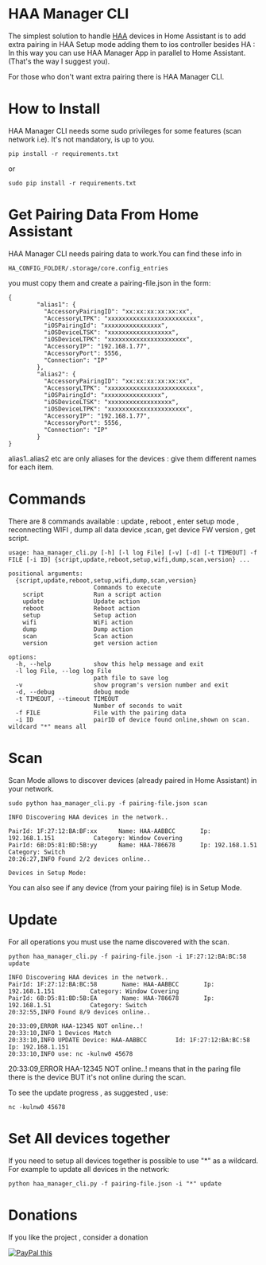 # HAA Manager CLI

  
The simplest solution to handle [HAA](https://github.com/RavenSystem/esp-homekit-devices) devices in Home Assistant is to add extra pairing in HAA Setup mode adding them to ios controller besides HA : In this way you can use HAA Manager App in parallel to Home Assistant.(That's the way I suggest you).

For those who don't want extra pairing there is HAA Manager CLI.


# How to Install
 
HAA Manager CLI needs some sudo privileges for some features (scan network i.e).
It's not mandatory, is up to you.

`pip install -r requirements.txt`

or

`sudo pip install -r requirements.txt`


# Get Pairing Data From Home Assistant

HAA Manager CLI needs pairing data to work.You can find these info in 

`HA_CONFIG_FOLDER/.storage/core.config_entries`

you must copy them and create a pairing-file.json in the form:

```
{
        "alias1": {
          "AccessoryPairingID": "xx:xx:xx:xx:xx:xx",
          "AccessoryLTPK": "xxxxxxxxxxxxxxxxxxxxxxxxx",
          "iOSPairingId": "xxxxxxxxxxxxxxxx",
          "iOSDeviceLTSK": "xxxxxxxxxxxxxxxxxx",
          "iOSDeviceLTPK": "xxxxxxxxxxxxxxxxxxxxxx",
          "AccessoryIP": "192.168.1.77",
          "AccessoryPort": 5556,
          "Connection": "IP"
        },
        "alias2": {
          "AccessoryPairingID": "xx:xx:xx:xx:xx:xx",
          "AccessoryLTPK": "xxxxxxxxxxxxxxxxxxxxxxxxx",
          "iOSPairingId": "xxxxxxxxxxxxxxxx",
          "iOSDeviceLTSK": "xxxxxxxxxxxxxxxxxx",
          "iOSDeviceLTPK": "xxxxxxxxxxxxxxxxxxxxxx",
          "AccessoryIP": "192.168.1.77",
          "AccessoryPort": 5556,
          "Connection": "IP"
        }
}
```

alias1..alias2 etc are only aliases for the devices : give them different names for each item.


# Commands
There are 8 commands available : update , reboot , enter setup mode , reconnecting WIFI , dump all data device ,scan, get device FW version , get script.

```
usage: haa_manager_cli.py [-h] [-l log File] [-v] [-d] [-t TIMEOUT] -f FILE [-i ID] {script,update,reboot,setup,wifi,dump,scan,version} ...

positional arguments:
  {script,update,reboot,setup,wifi,dump,scan,version}
                        Commands to execute
    script              Run a script action
    update              Update action
    reboot              Reboot action
    setup               Setup action
    wifi                WiFi action
    dump                Dump action
    scan                Scan action
    version             get version action

options:
  -h, --help            show this help message and exit
  -l log File, --log log File
                        path file to save log
  -v                    show program's version number and exit
  -d, --debug           debug mode
  -t TIMEOUT, --timeout TIMEOUT
                        Number of seconds to wait
  -f FILE               File with the pairing data
  -i ID                 pairID of device found online,shown on scan. wildcard "*" means all

```

# Scan

Scan Mode allows to discover devices (already paired in Home Assistant) in your network.

`sudo python haa_manager_cli.py -f pairing-file.json scan`


```
INFO Discovering HAA devices in the network..

PairId: 1F:27:12:BA:BF:xx      Name: HAA-AABBCC       Ip: 192.168.1.151           Category: Window Covering  
PairId: 6B:D5:81:BD:5B:yy      Name: HAA-786678       Ip: 192.168.1.51            Category: Switch    
20:26:27,INFO Found 2/2 devices online..

Devices in Setup Mode:
```

You can also see if any device (from your pairing file) is in Setup Mode.

# Update

For all operations you must use the name discovered with the scan.

`python haa_manager_cli.py -f pairing-file.json -i 1F:27:12:BA:BC:58 update`

```
INFO Discovering HAA devices in the network..
PairId: 1F:27:12:BA:BC:58       Name: HAA-AABBCC       Ip: 192.168.1.151          Category: Window Covering  
PairId: 6B:D5:81:BD:5B:EA       Name: HAA-786678       Ip: 192.168.1.51           Category: Switch 
20:32:55,INFO Found 8/9 devices online..

20:33:09,ERROR HAA-12345 NOT online..!
20:33:10,INFO 1 Devices Match
20:33:10,INFO UPDATE Device: HAA-AABBCC        Id: 1F:27:12:BA:BC:58    Ip: 192.168.1.151
20:33:10,INFO use: nc -kulnw0 45678
```

20:33:09,ERROR HAA-12345 NOT online..! means that in the paring file there is the device BUT it's not online during the scan.

To see the update progress , as suggested , use:

`nc -kulnw0 45678`

# Set All devices together

If you need to setup all devices together is possible to use "*" as a wildcard.
For example to update all devices in the network:

`python haa_manager_cli.py -f pairing-file.json -i "*" update`




# Donations

If you like the project , consider a donation

<a href="https://www.paypal.com/donate/?business=HDH35MSZ6VW58&no_recurring=0&currency_code=EUR" 
target="_blank">
<img src="https://www.paypalobjects.com/en_US/GB/i/btn/btn_donateCC_LG.gif" alt="PayPal this" 
title="PayPal – The safer, easier way to pay online!" border="0" />
</a>
